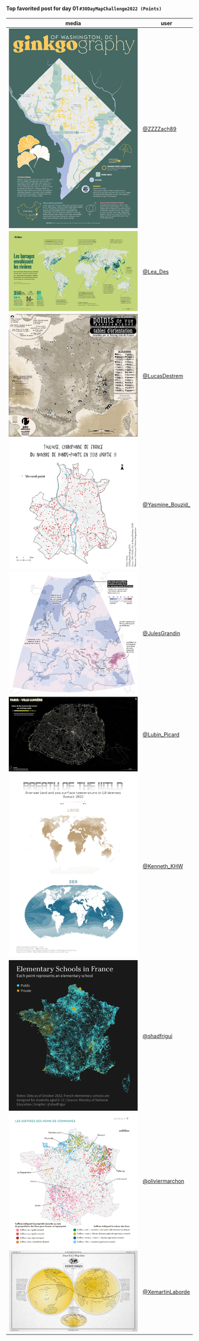 #### Top favorited post for day 01 `#30DayMapChallenge2022 (Points)`
| media | user | 
|-------|------|
| ![image](../uploads/80b103a20ebc434c8eb18477ec18a1e1/image.png) | [@ZZZZach89](https://twitter.com/ZZZZach89/status/1587423436279889920) | 
| ![image](../uploads/1edde742258a2f552d0b09bc30cbc73e/image.png) | [@Lea_Des](https://twitter.com/Lea_Des/status/1587393260216991745) | 
| ![image](../uploads/eb515a698a2e4173f0f68c87d2a8360d/image.png) | [@LucasDestrem](https://twitter.com/LucasDestrem/status/1587361466545590273) |  
| ![image](../uploads/5a9a3971278e802eb40d82dfe6d68be4/image.png) | [@Yasmine_Bouzid\_](https://twitter.com/Yasmine_Bouzid\_/status/1587358085445828608) | 
| ![image](../uploads/e0355e6e2bdeae4c45f9a1e349cb3bf6/image.png) | [@JulesGrandin](https://twitter.com/JulesGrandin/status/1587344690109554694) | 
| ![image](../uploads/73464422f097bb3110c153fea83c9c26/image.png) | [@Lubin_Picard](https://twitter.com/Lubin_Picard/status/1587323551543017473) | 
| ![image](../uploads/ddc73515e62f11bdc7b0db07f0f25496/image.png) | [@Kenneth_KHW](https://twitter.com/Kenneth_KHW/status/1587440008855982082) | 
| ![image](../uploads/f515e84af815bd657fcdc2a86d3332d9/image.png) | [@shadfrigui](https://twitter.com/shadfrigui/status/1587417920732364800) | 
| ![image](../uploads/f5a34b79b19eb3aea487dee281b71d91/image.png) | [@oliviermarchon](https://twitter.com/oliviermarchon/status/1587380466637742080) |  
| ![image](../uploads/7cee877d3e2a1d4d87950f4bc71c23ed/image.png) | [@XemartinLaborde](https://twitter.com/XemartinLaborde/status/1587474056550486017) |  


